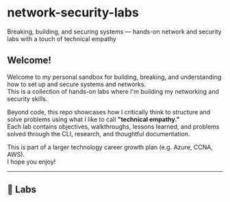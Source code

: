 # network-security-labs
Breaking, building, and securing systems — hands-on network and security labs with a touch of technical empathy
## Welcome!

Welcome to my personal sandbox for building, breaking, and understanding how to set up and secure systems and networks.  
This is a collection of hands-on labs where I'm building my networking and security skills.  

Beyond code, this repo showcases how I critically think to structure and solve problems using what I like to call **"technical empathy."**  
Each lab contains objectives, walkthroughs, lessons learned, and problems solved through the CLI, research, and thoughtful documentation.  

This is part of a larger technology career growth plan (e.g. Azure, CCNA, AWS).  
I hope you enjoy!

---

## 🔗 Labs
